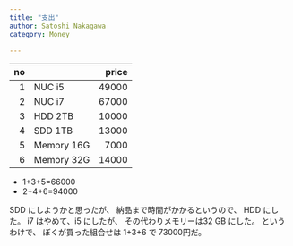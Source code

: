 ```yaml
---
title: "支出"
author: Satoshi Nakagawa
category: Money

---
```

 
| no |            | price |
| -: | :-         |    -: |
|  1 | NUC i5     | 49000 |
|  2 | NUC i7     | 67000 |
|  3 | HDD 2TB    | 10000 |
|  4 | SDD 1TB    | 13000 |
|  5 | Memory 16G |  7000 |
|  6 | Memory 32G | 14000 |

- 1+3+5=66000
- 2+4+6=94000

 SDD にしようかと思ったが、
納品まで時間がかかるというので、
HDD にした。
i7 はやめて、i5 にしたが、
その代わりメモリーは32 GB にした。
というわけで、
ぼくが買った組合せは 1+3+6 で
73000円だ。

